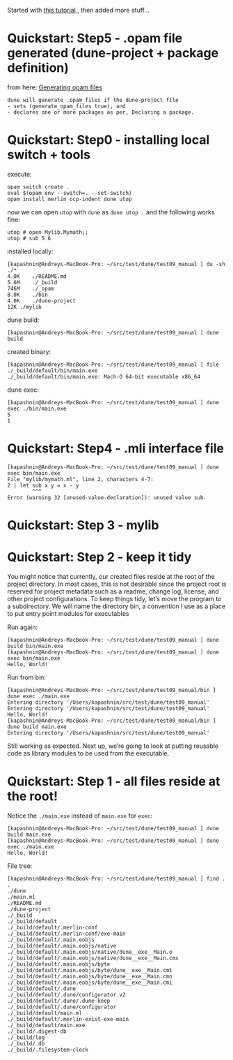 Started with [this tutorial ](https://ocamlverse.github.io/content/quickstart_ocaml_project_dune.html), then added more stuff...

# Quickstart: Step5 - .opam file generated (dune-project + package definition)


from here: [Generating opam files](https://dune.readthedocs.io/en/stable/opam.html#generating-opam-files)
```
dune will generate .opam files if the dune-project file
- sets (generate_opam_files true), and
- declares one or more packages as per, Declaring a package.
```

# Quickstart: Step0 - installing local switch + tools

execute:
```
opam switch create . 
eval $(opam env --switch=. --set-switch)
opam install merlin ocp-indent dune utop
```

now we can open `utop` with `dune` as `dune utop .` and the following works fine:
```
utop # open Mylib.Mymath;;
utop # sub 5 6
```

installed locally:
```
[kapashnin@Andreys-MacBook-Pro: ~/src/test/dune/test09_manual ] du -sh ./*
4.0K	./README.md
5.6M	./_build
746M	./_opam
8.0K	./bin
4.0K	./dune-project
12K	./mylib
```

dune build:
```
[kapashnin@Andreys-MacBook-Pro: ~/src/test/dune/test09_manual ] dune build
```

created binary:
```
[kapashnin@Andreys-MacBook-Pro: ~/src/test/dune/test09_manual ] file ./_build/default/bin/main.exe
./_build/default/bin/main.exe: Mach-O 64-bit executable x86_64
```

dune exec:
```
[kapashnin@Andreys-MacBook-Pro: ~/src/test/dune/test09_manual ] dune exec ./bin/main.exe
5
1
```



# Quickstart: Step4 - .mli interface file

```
[kapashnin@Andreys-MacBook-Pro: ~/src/test/dune/test09_manual ] dune exec bin/main.exe
File "mylib/mymath.ml", line 2, characters 4-7:
2 | let sub x y = x - y
        ^^^
Error (warning 32 [unused-value-declaration]): unused value sub.
```
# Quickstart: Step 3 - mylib

# Quickstart: Step 2 - keep it tidy

You might notice that currently, our created files reside at the root of the project directory. In most cases, this is not desirable since the project root is reserved for project metadata such as a readme, change log, license, and other project configurations. To keep things tidy, let’s move the program to a subdirectory. We will name the directory bin, a convention I use as a place to put entry point modules for executables

Run again:
```
[kapashnin@Andreys-MacBook-Pro: ~/src/test/dune/test09_manual ] dune build bin/main.exe
[kapashnin@Andreys-MacBook-Pro: ~/src/test/dune/test09_manual ] dune exec bin/main.exe
Hello, World!
```

Run from bin:
```
[kapashnin@Andreys-MacBook-Pro: ~/src/test/dune/test09_manual/bin ] dune exec ./main.exe
Entering directory '/Users/kapashnin/src/test/dune/test09_manual'
Entering directory '/Users/kapashnin/src/test/dune/test09_manual'
Hello, World!
[kapashnin@Andreys-MacBook-Pro: ~/src/test/dune/test09_manual/bin ] dune build main.exe
Entering directory '/Users/kapashnin/src/test/dune/test09_manual'
```

Still working as expected. Next up, we’re going to look at putting reusable code as library modules to be used from the executable.


# Quickstart: Step 1 - all files reside at the root!


Notice the `./main.exe` instead of `main.exe` for `exec`:
```
[kapashnin@Andreys-MacBook-Pro: ~/src/test/dune/test09_manual ] dune build main.exe
[kapashnin@Andreys-MacBook-Pro: ~/src/test/dune/test09_manual ] dune exec ./main.exe
Hello, World!
```

File tree:
```
[kapashnin@Andreys-MacBook-Pro: ~/src/test/dune/test09_manual ] find .
.
./dune
./main.ml
./README.md
./dune-project
./_build
./_build/default
./_build/default/.merlin-conf
./_build/default/.merlin-conf/exe-main
./_build/default/.main.eobjs
./_build/default/.main.eobjs/native
./_build/default/.main.eobjs/native/dune__exe__Main.o
./_build/default/.main.eobjs/native/dune__exe__Main.cmx
./_build/default/.main.eobjs/byte
./_build/default/.main.eobjs/byte/dune__exe__Main.cmt
./_build/default/.main.eobjs/byte/dune__exe__Main.cmo
./_build/default/.main.eobjs/byte/dune__exe__Main.cmi
./_build/default/.dune
./_build/default/.dune/configurator.v2
./_build/default/.dune/.dune-keep
./_build/default/.dune/configurator
./_build/default/main.ml
./_build/default/.merlin-exist-exe-main
./_build/default/main.exe
./_build/.digest-db
./_build/log
./_build/.db
./_build/.filesystem-clock
```